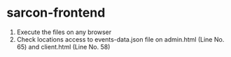 # sarcon-frontend
1. Execute the files on any browser
2. Check locations access to events-data.json file on admin.html (Line No. 65) and client.html (Line No. 58)
